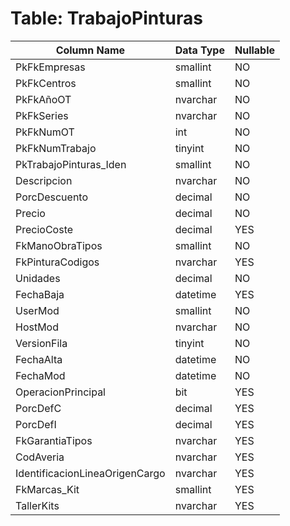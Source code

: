 # Table: TrabajoPinturas

| Column Name | Data Type | Nullable |
|-------------|-----------|----------|
| PkFkEmpresas | smallint | NO |
| PkFkCentros | smallint | NO |
| PkFkAñoOT | nvarchar | NO |
| PkFkSeries | nvarchar | NO |
| PkFkNumOT | int | NO |
| PkFkNumTrabajo | tinyint | NO |
| PkTrabajoPinturas_Iden | smallint | NO |
| Descripcion | nvarchar | NO |
| PorcDescuento | decimal | NO |
| Precio | decimal | NO |
| PrecioCoste | decimal | YES |
| FkManoObraTipos | smallint | NO |
| FkPinturaCodigos | nvarchar | YES |
| Unidades | decimal | NO |
| FechaBaja | datetime | YES |
| UserMod | smallint | NO |
| HostMod | nvarchar | NO |
| VersionFila | tinyint | NO |
| FechaAlta | datetime | NO |
| FechaMod | datetime | NO |
| OperacionPrincipal | bit | YES |
| PorcDefC | decimal | YES |
| PorcDefI | decimal | YES |
| FkGarantiaTipos | nvarchar | YES |
| CodAveria | nvarchar | YES |
| IdentificacionLineaOrigenCargo | nvarchar | YES |
| FkMarcas_Kit | smallint | YES |
| TallerKits | nvarchar | YES |
